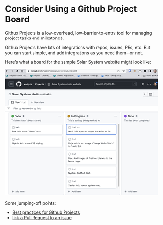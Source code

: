 # Consider Using a Github Project Board

Github Projects is a low-overhead, low-barrier-to-entry tool for managing project tasks and milestones.

Github Projects have lots of integrations with repos, issues, PRs, etc.  But you can start simple, and add integrations as you need them--or not.

Here's what a board for the sample Solar System website might look like:

![](../images/project-board-for-sample-website.png)

Some jumping-off points:
- [Best practices for Github Projects](https://docs.github.com/en/issues/planning-and-tracking-with-projects/learning-about-projects/best-practices-for-projects)
- [link a Pull Request to an issue](https://docs.github.com/en/issues/tracking-your-work-with-issues/linking-a-pull-request-to-an-issue)

